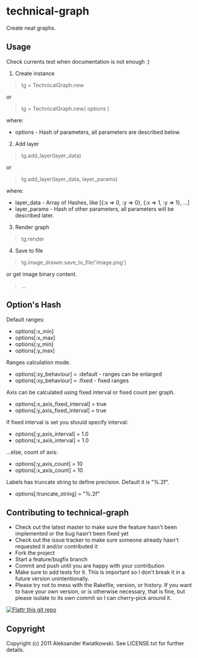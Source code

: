 technical-graph
===============

Create neat graphs.


Usage
-----

Check currents test when documentation is not enough :)

1. Create instance

> tg = TechnicalGraph.new

or

> tg = TechnicalGraph.new( options )

where:
 *   options - Hash of parameters, all parameters are described below.

2. Add layer

> tg.add_layer(layer_data)

or

> tg.add_layer(layer_data, layer_params)

where:
 *   layer_data - Array of Hashes, like [{:x => 0, :y => 0}, {:x => 1, :y => 1}, ...]
 *   layer_params - Hash of other parameters, all parameters will be described later.

3. Render graph

> tg.render

4. Save to file

> tg.image_drawer.save_to_file('image.png')

or get image binary content.

> ...


Option's Hash
-----

Default ranges:

 *   options[:x_min]
 *   options[:x_max]
 *   options[:y_min]
 *   options[:y_max]

Ranges calculation mode.
 *   options[:xy_behaviour] = :default - ranges can be enlarged
 *   options[:xy_behaviour] = :fixed - fixed ranges

Axis can be calculated using fixed interval or fixed count per graph.
 *   options[:x_axis_fixed_interval] = true
 *   options[:y_axis_fixed_interval] = true

If fixed interval is set you should specify interval:
 *   options[:y_axis_interval] = 1.0
 *   options[:x_axis_interval] = 1.0

...else, count of axis:
 *   options[:y_axis_count] = 10
 *   options[:x_axis_count] = 10

Labels has truncate string to define precision. Default it is "%.2f".
 *   options[:truncate_string] = "%.2f"


Contributing to technical-graph
-------------------------------

* Check out the latest master to make sure the feature hasn't been implemented or the bug hasn't been fixed yet
* Check out the issue tracker to make sure someone already hasn't requested it and/or contributed it
* Fork the project
* Start a feature/bugfix branch
* Commit and push until you are happy with your contribution
* Make sure to add tests for it. This is important so I don't break it in a future version unintentionally.
* Please try not to mess with the Rakefile, version, or history. If you want to have your own version, or is otherwise necessary, that is fine, but please isolate to its own commit so I can cherry-pick around it.

[![Flattr this git repo](http://api.flattr.com/button/flattr-badge-large.png)](https://flattr.com/submit/auto?user_id=bobik314&url=https://github.com/akwiatkowski/technical_graph&title=technical_graph&language=en_GB&tags=github&category=software) 

Copyright
---------

Copyright (c) 2011 Aleksander Kwiatkowski. See LICENSE.txt for
further details.


